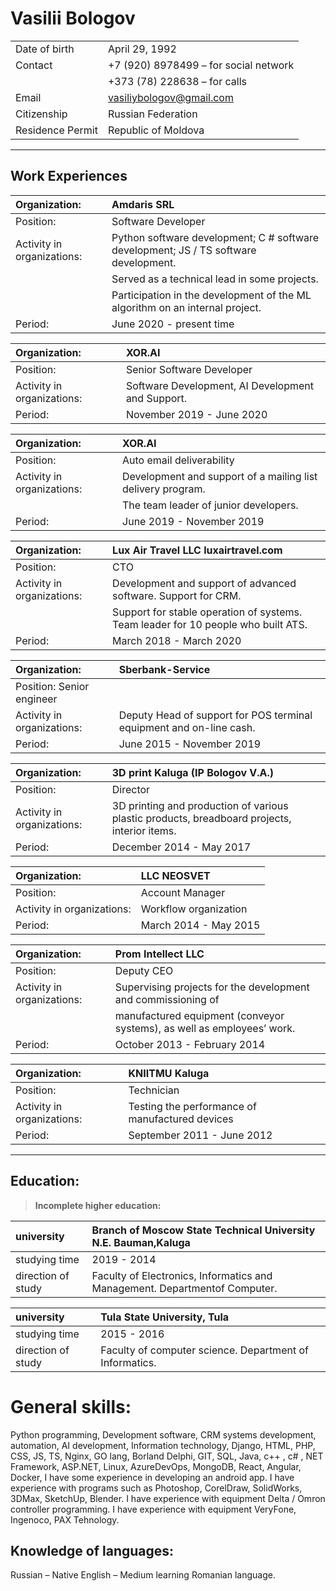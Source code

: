 # **Vasilii Bologov**
|  |  |
|:--|:--|
|Date of birth| April 29, 1992|
|Contact|+7 (920) 8978499 – for social network|
||+373 (78) 228638 – for calls|
|Email|vasiliybologov@gmail.com|
|Citizenship| Russian Federation|
|Residence Permit|Republic of Moldova|

***

## **Work Experiences**
|Organization:| Amdaris SRL |
|:--|:--|
|Position:|Software Developer|
|Activity in organizations:| Python software development; C # software development; JS / TS software development.|
||Served as a technical lead in some projects.|
||Participation in the development of the ML algorithm on an internal project.|
|Period:| June 2020 - present time|

|Organization:| XOR.AI|
|:--|:--|
|Position:| Senior Software Developer|
|Activity in organizations:| Software Development, AI Development and Support.|
|Period:| November 2019 - June 2020|

|Organization:| XOR.AI|
|:--|:--|
|Position:| Auto email deliverability|
|Activity in organizations:|Development and support of a mailing list delivery program.|
||The team leader of junior developers.|
|Period:| June 2019 - November 2019|

|Organization:| Lux Air Travel LLC luxairtravel.com|
|:--|:--|
|Position:| CTO|
|Activity in organizations:|Development and support of advanced software. Support for CRM.|
||Support for stable operation of systems. Team leader for 10 people who built ATS.|
|Period:| March 2018 - March 2020|

|Organization:| Sberbank-Service|
|:--|:--|
|Position: Senior engineer|
|Activity in organizations:|Deputy Head of support for POS terminal equipment and on-line cash.|
|Period:| June 2015 - November 2019|

|Organization:| 3D print Kaluga (IP Bologov V.A.)|
|:--|:--|
|Position:| Director|
|Activity in organizations:|3D printing and production of various plastic products, breadboard projects, interior items.|
|Period:| December 2014 - May 2017|

|Organization:| LLC NEOSVET|
|:--|:--|
|Position:| Account Manager|
|Activity in organizations:|Workflow organization|
|Period:| March 2014 - May 2015|

|Organization:| Prom Intellect LLC|
|:--|:--|
|Position:| Deputy CEO|
|Activity in organizations:|Supervising projects for the development and commissioning of|
||manufactured equipment (conveyor systems), as well as employees’ work.|
|Period:| October 2013 - February 2014|

|Organization:| KNIITMU Kaluga|
|:--|:--|
|Position:| Technician|
|Activity in organizations:|Testing the performance of manufactured devices|
|Period:| September 2011 - June 2012|
***
## **Education:**
  > **Incomplete higher education:**

  |university |Branch of Moscow State Technical University N.E. Bauman,Kaluga|
  |:--|:--|
  |studying time| 2019 - 2014|
  |direction of study |Faculty of Electronics, Informatics and Management. Departmentof Computer.|

  |university| Tula State University, Tula|
  |:--|:--|
  |studying time |2015 - 2016|
  |direction of study |Faculty of computer science. Department of Informatics.|

# **General skills:**

Python programming, Development software, CRM systems development,
automation, AI development, Information technology, Django, HTML, PHP, CSS, JS, TS,
Nginx, GO lang, Borland Delphi, GIT, SQL, Java, c++ , c# , NET Framework,
ASP.NET, Linux, AzureDevOps, MongoDB, React, Angular, Docker, 
I have some experience in developing an android app.
I have experience with programs such as Photoshop, CorelDraw, SolidWorks,
3DMax, SketchUp, Blender.
I have experience with equipment Delta / Omron controller programming.
I have experience with equipment VeryFone, Ingenoco, PAX Tehnology.

## Knowledge of languages:
Russian – Native
English – Medium
learning Romanian language.
